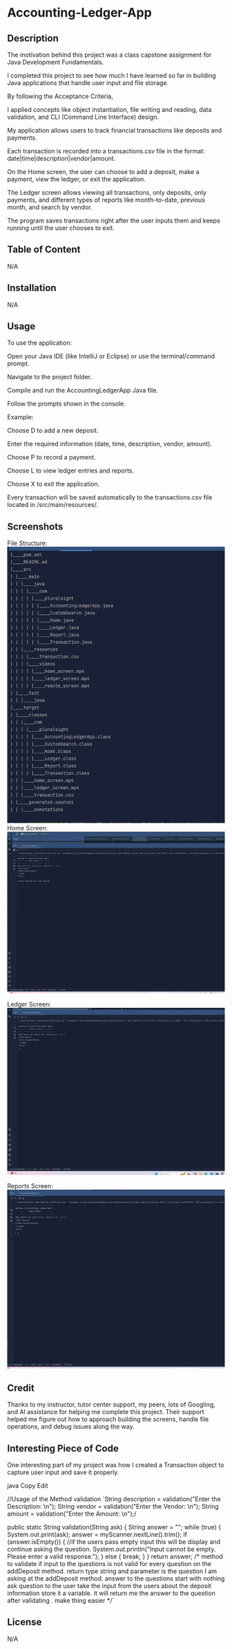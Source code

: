 # Accounting-Ledger-App
## Description
The motivation behind this project was a class capstone assignment for Java Development Fundamentals.

I completed this project to see how much I have learned so far in building Java applications that handle user input and file storage.

By following the Acceptance Criteria,

I applied concepts like object instantiation, file writing and reading, data validation, and CLI (Command Line Interface) design.

My application allows users to track financial transactions like deposits and payments.

Each transaction is recorded into a transactions.csv file in the format: date|time|description|vendor|amount.

On the Home screen, the user can choose to add a deposit, make a payment, view the ledger, or exit the application.

The Ledger screen allows viewing all transactions, only deposits, only payments, and different types of reports like month-to-date, previous month, and search by vendor.

The program saves transactions right after the user inputs them and keeps running until the user chooses to exit.

## Table of Content
N/A

## Installation
N/A

## Usage
To use the application:

Open your Java IDE (like IntelliJ or Eclipse) or use the terminal/command prompt.

Navigate to the project folder.

Compile and run the AccountingLedgerApp Java file.

Follow the prompts shown in the console.

Example:

Choose D to add a new deposit.

Enter the required information (date, time, description, vendor, amount).

Choose P to record a payment.

Choose L to view ledger entries and reports.

Choose X to exit the application.

Every transaction will be saved automatically to the transactions.csv file located in /src/main/resources/.

## Screenshots
File Structure:
![screen shot](src/main/resources/images/file_structure.png)
Home Screen:
![Watch demo video](src/main/resources/videos/home_screen-ezgif.com-video-to-gif-converter.gif)

Ledger Screen:
![Watch demo video](src/main/resources/videos/ledger_screen-ezgif.com-video-to-gif-converter.gif)

Reports Screen:
![Watch demo video](src/main/resources/videos/remote-screen-ezgif.com-video-to-gif-converter.gif)


## Credit
Thanks to my instructor, tutor center support, my peers, lots of Googling, and AI assistance for helping me complete this project. Their support helped me figure out how to approach building the screens, handle file operations, and debug issues along the way.

## Interesting Piece of Code
One interesting part of my project was how I created a Transaction object to capture user input and save it properly.

java
Copy
Edit
 
//Usage of the Method validation
`String description = validation("Enter the Description: \n");
String vendor = validation("Enter the Vendor: \n");
String amount = validation("Enter the Amount: \n");/

public static String validation(String ask) {
String answer = "";
while (true) {
System.out.print(ask);
answer = myScanner.nextLine().trim(); 
if (answer.isEmpty()) {
//if the users pass empty input this will be display and continue asking the question.
System.out.println("Input cannot be empty. Please enter a valid response.");
} else {
break;
}
}
return answer;
/* method to validate if input to the questions is not valid for every question on the addDeposit method.
 return type string and parameter is the question I am asking at the addDeposit method.
 answer to the questions start with nothing
ask question to the user
take the input from the users about the deposit information store it a variable.
 it will return me the answer to the question after validating . make thing easier */`

## License
N/A
